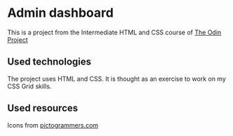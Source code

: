 # Admin dashboard

This is a project from the Intermediate HTML and CSS course of [The Odin Project](https://www.theodinproject.com)

## Used technologies

The project uses HTML and CSS. It is thought as an exercise to work on my CSS Grid skills.

## Used resources

Icons from [pictogrammers.com](https://pictogrammers.com/library/mdi/)